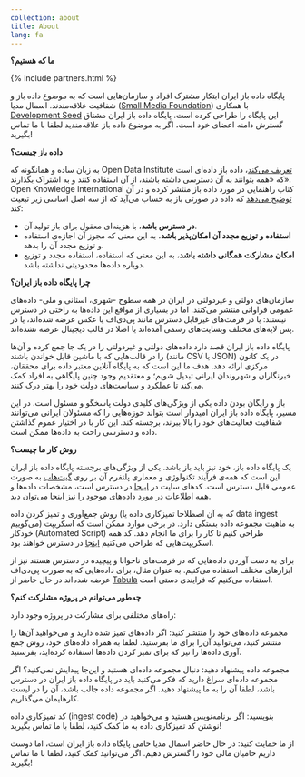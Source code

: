 ```yaml
---
collection: about
title: About
lang: fa
---
```


**ما که هستیم؟**

{% include partners.html %}

پایگاه داده باز ایران ابتکار مشترک افراد و سازمان‌هایی است که به موضوع داده باز و شفافیت علاقه‌مندند. اسمال مدیا ([Small Media Foundation](https://smallmedia.org.uk/)) با همکاری [Development Seed](https://www.developmentseed.org/) این پایگاه را طراحی کرده است. پایگاه داده باز ایران مشتاق گسترش دامنه اعضای خود است، اگر به موضوع داده باز علاقه‌مندید لطفا با ما تماس بگیرید!‌
<br style='clear: both' />

**داده باز چیست؟**

به زبان ساده و همانگونه که  Open Data Institute [تعریف می‌کند](https://theodi.org/guides/what-open-data)، داده باز داده‌ای است که «همه بتوانند به آن دسترسی داشته‌ باشند، از آن استفاده کنند و به اشتراک بگذارند». Open Knowledge International کتاب راهنمایی در مورد داده باز منتشر کرده و در آن [توضیح می‌دهد](http://opendatahandbook.org/guide/en/what-is-open-data/) که داده در صورتی باز به حساب می‌آید که از سه اصل اساسی زیر تبعیت کند:

- **در دسترس باشد**، با هزینه‌ای معقول برای باز تولید آن.
- **استفاده و توزیع مجدد آن امکان‌پذیر باشد**، به این معنی که مجوز آن اجازه‌ی استفاده و توزیع مجدد آن را بدهد.
- **امکان مشارکت همگانی داشته باشد**، به این معنی که استفاده، استفاده مجدد و توزیع دوباره داده‌ها محدودیتی نداشته باشد. 

**چرا پایگاه داده باز ایران؟**

سازمان‌های دولتی و غیردولتی در ایران در همه سطوح -شهری، استانی و ملی- داده‌های عمومی فراوانی منتشر می‌کنند. اما در بسیاری از مواقع این داده‌ها به راحتی در دسترس نیستند: یا در فرمت‌های غیرقابل دسترس مانند پی‌دی‌اف یا عکس عرضه شده‌اند،‌ یا در پس لایه‌های مختلف وبسایت‌های رسمی آمده‌اند یا اصلا در قالب دیجیتال عرضه نشده‌اند.


پایگاه داده باز ایران قصد دارد داده‌های دولتی و غیردولتی را در یک جا جمع کرده و آن‌ها را در قالب‌هایی که با ماشین قابل خواندن باشند (مانند CSV یا JSON) در یک کانون مرکزی ارائه دهد. هدف ما این است که به پایگاه آنلاین معتبر داده برای محققان، خبرنگاران و شهروندان ایرانی تبدیل شویم؛ و معتقدیم وجود چنین پایگاهی به افراد کمک می‌کند تا عملکرد و سیاست‌های دولت خود را بهتر درک کنند.


باز و رایگان بودن داده یکی از ویژگی‌های کلیدی دولت پاسخگو و مسئول است. در این مسیر، پایگاه داده باز ایران امیدوار است بتواند حوزه‌هایی را که مسئولان ایرانی می‌توانند شفافیت فعالیت‌های خود را بالا ببرند، برجسته کند. این کار با در اختیار عموم گذاشتن داده و دسترسی راحت به داده‌ها ممکن است.

**روش کار ما چیست؟**

یک پایگاه داده باز، خود نیز باید باز باشد. یکی از ویژگی‌های برجسته پایگاه داده باز ایران این است که همه‌ی فرآیند تکنولوژی و معماری پلتفرم آن بر روی [گیت‌هاب](https://github.com/iranopendata) به صورت عمومی قابل دسترس است. کدهای سایت در [اینجا](https://github.com/iranopendata/iranopendata.github.io) در دسترس است، مشخصات داده‌ها و همه اطلاعات در مورد داده‌های موجود را نیز [اینجا](https://github.com/iranopendata/catalog) می‌توان دید. 


روش جمع‌آوری و تمیز کردن داده (که به آن اصطلاحا تمیزکاری داده یا data ingest می‌گوییم) به ماهیت مجموعه داده بستگی دارد. در برخی موارد ممکن است که اسکریپت خودکار (Automated Script) طراحی کنیم تا کار را برای ما انجام دهد. کد همه اسکریپت‌هایی که طراحی می‌کنیم [اینجا](https://github.com/iranopendata/ingest) در دسترس خواهند بود. 


برای به دست آوردن داده‌هایی که در فرمت‌های ناخوانا و پیچیده در دسترس هستند نیز از ابزارهای مختلف استفاده می‌کنیم. به عنوان مثال، برای داده‌هایی که به صورت پی‌دی‌اف عرضه شده‌اند در حال حاضر از [Tabula](http://tabula.technology/) استفاده می‌کنیم که فرایندی دستی است. 

**چه‌طور می‌توانم در پروژه مشارکت کنم؟**

راه‌های مختلفی برای مشارکت در پروژه وجود دارد:


مجموعه داده‌های خود را منتشر کنید: اگر داده‌های تمیز شده دارید و می‌خواهید آن‌ها را منتشر کنید، می‌توانید آن‌را برای ما بفرستید. لطفا به همراه داده‌های خود، روش جمع آوری داده‌ها را نیز که برای تمیز کردن داده‌ها استفاده کرده‌اید، بفرستید. 


مجموعه داده پیشنهاد دهید:‌ دنبال مجموعه داده‌ای هستید و این‌جا پیدایش نمی‌کنید؟ اگر مجموعه داده‌ای سراغ دارید که فکر می‌کنید باید در پایگاه داده باز ایران در دسترس باشد، لطفا آن را به ما پیشنهاد دهید. اگر مجموعه داده جالب باشد، آن را در لیست کارهایمان می‌گذاریم. 


کد تمیزکاری داده (ingest code) بنویسید: اگر برنامه‌نویس هستید و می‌خواهید در نوشتن کد تمیزکاری داده به ما کمک کنید، لطفا با ما تماس بگیرید!‌


از ما حمایت کنید: در حال حاضر اسمال مدیا حامی پایگاه داده باز ایران است، اما دوست داریم حامیان مالی خود را گسترش دهیم. اگر می‌توانید کمک کنید، لطفا با ما تماس بگیرید!‌
